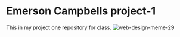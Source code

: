 # Emerson Campbells project-1

This in my project one repository for class. 
![web-design-meme-29](https://github.com/ecampbellum/project-1/assets/170673852/493c877c-3610-4c05-86bf-2aea68458446)
